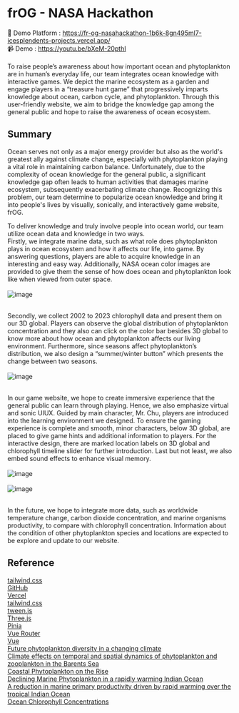# frOG - NASA Hackathon
🔗 Demo Platform : https://fr-og-nasahackathon-1b6k-8gn495ml7-icesplendents-projects.vercel.app/ <br>
📹 Demo : https://youtu.be/bXeM-20pthI<bur><br><br>
To raise people’s awareness about how important ocean and phytoplankton are in human’s everyday life, our team integrates ocean knowledge with interactive games. We depict the marine ecosystem as a garden and engage players in a “treasure hunt game” that progressively imparts knowledge about ocean, carbon cycle, and phytoplankton. Through this user-friendly website, we aim to bridge the knowledge gap among the general public and hope to raise the awareness of ocean ecosystem.


## Summary
Ocean serves not only as a major energy provider but also as the world's greatest ally against climate change, especially with phytoplankton playing a vital role in maintaining carbon balance. Unfortunately, due to the complexity of ocean knowledge for the general public, a significant knowledge gap often leads to human activities that damages marine ecosystem, subsequently exacerbating climate change. Recognizing this problem, our team determine to popularize ocean knowledge and bring it into people's lives by visually, sonically, and interactively game website, frOG.

To deliver knowledge and truly involve people into ocean world, our team utilize ocean data and knowledge in two ways. <br>
Firstly, we integrate marine data, such as what role does phytoplankton plays in ocean ecosystem and how it affects our life, into game. By answering questions, players are able to acquire knowledge in an interesting and easy way. Additionally, NASA ocean color images are provided to give them the sense of how does ocean and phytoplankton look like when viewed from outer space. <br><br>
![image](https://github.com/icesplendent/frOG-NASAHACKATHON/assets/146520694/d3b0a649-293e-4a5f-ae3a-47adb5ab3de6)<br><br>

Secondly, we collect 2002 to 2023 chlorophyll data and present them on our 3D global. Players can observe the global distribution of phytoplankton concentration and they also can click on the color bar besides 3D global to know more about how ocean and phytoplankton affects our living environment. Furthermore, since seasons affect phytoplankton’s distribution, we also design a “summer/winter button” which presents the change between two seasons.<br><br>
![image](https://github.com/icesplendent/frOG-NASAHACKATHON/assets/146520694/a2c8c648-8bd1-4a03-bf86-386ad6dd5a76)<br><br>


In our game website, we hope to create immersive experience that the general public can learn through playing. Hence, we also emphasize virtual and sonic UIUX. Guided by main character, Mr. Chu, players are introduced into the learning environment we designed. To ensure the gaming experience is complete and smooth, minor characters, below 3D global, are placed to give game hints and additional information to players. For the interactive design, there are marked location labels on 3D global and chlorophyll timeline slider for further introduction. Last but not least, we also embed sound effects to enhance visual memory.<br><br>
![image](https://github.com/icesplendent/frOG-NASAHACKATHON/assets/146520694/18a8ebc0-57d9-4de6-ae0b-66c4134022c7)<br><br>
![image](https://github.com/icesplendent/frOG-NASAHACKATHON/assets/146520694/03422823-08c1-40cb-a269-4ee9f1c35536)<br><br>

In the future, we hope to integrate more data, such as worldwide temperature change, carbon dioxide concentration, and marine organisms productivity, to compare with chlorophyll concentration. Information about the condition of other phytoplankton species and locations are expected to be explore and update to our website.
<br>
## Reference
[tailwind.css](https://github.com/tweenjs/tween.js)<br>
[GitHub](https://github.com/)<br>
[Vercel](https://vercel.com/)<br>
[tailwind.css](https://tailwindcss.com/)<br>
[tween.js](https://threejs.org/)<br>
[Three.js](https://pinia.vuejs.org/)<br>
[Pinia](https://router.vuejs.org/)<br>
[Vue Router](https://vuejs.org/)<br>
[Vue](https://codepen.io/prisoner849/pen/oNopjyb)<br>
[Future phytoplankton diversity in a changing climate](https://www.nature.com/articles/s41467-021-25699-w)<br>
[Climate effects on temporal and spatial dynamics of phytoplankton and zooplankton in the Barents Sea](https://www.sciencedirect.com/science/article/pii/S0079661120300598)<br>
[Coastal Phytoplankton on the Rise](https://earthobservatory.nasa.gov/images/151374/coastal-phytoplankton-on-the-rise)<br>
[Declining Marine Phytoplankton in a rapidly warming Indian Ocean](https://www.climate.rocksea.org/research/marine-phytoplankton-warm-indian-ocean/)<br>
[A reduction in marine primary productivity driven by rapid warming over the tropical Indian Ocean](http://www.rocksea.org/bin/research/roxy_phytoplankton_indian_ocean_warming_grl_2015.pdf)<br>
[Ocean Chlorophyll Concentrations](https://www.globalchange.gov/indicators/ocean-chlorophyll-concentrations)


